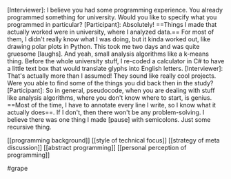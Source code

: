 [Interviewer]: I believe you had some programming experience. You already programmed something for university. Would you like to specify what you programmed in particular? 
[Participant]: Absolutely! ==Things I made that actually worked were in university, where I analyzed data.== For most of them, I didn't really know what I was doing, but it kinda worked out, like drawing polar plots in Python. This took me two days and was quite gruesome [laughs]. And yeah, small analysis algorithms like a k-means thing. Before the whole university stuff, I re-coded a calculator in C# to have a little text box that would translate glyphs into English letters. 
[Interviewer]: That's actually more than I assumed! They sound like really cool projects. Were you able to find some of the things you did back then in the study?
[Participant]: So in general, pseudocode, when you are dealing with stuff like analysis algorithms, where you don't know where to start, is genius. ==Most of the time, I have to annotate every line I write, so I know what it actually does==. If I  don't, then there won't be any problem-solving. I believe there was one thing I made [pause] with semicolons. Just some recursive thing.

[[programming background]]
[[style of technical focus]]
[[strategy of meta discussion]]
[[abstract programming]]
[[personal perception of programming]]


#grape